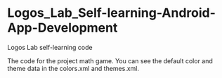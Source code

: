 # Logos_Lab_Self-learning-Android-App-Development
Logos Lab self-learning code

The code for the project math game.
You can see the default color and theme data in the colors.xml and themes.xml.
